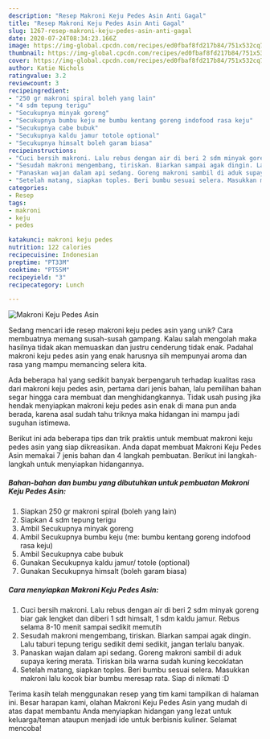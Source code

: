 ```yaml
---
description: "Resep Makroni Keju Pedes Asin Anti Gagal"
title: "Resep Makroni Keju Pedes Asin Anti Gagal"
slug: 1267-resep-makroni-keju-pedes-asin-anti-gagal
date: 2020-07-24T08:34:23.166Z
image: https://img-global.cpcdn.com/recipes/ed0fbaf8fd217b84/751x532cq70/makroni-keju-pedes-asin-foto-resep-utama.jpg
thumbnail: https://img-global.cpcdn.com/recipes/ed0fbaf8fd217b84/751x532cq70/makroni-keju-pedes-asin-foto-resep-utama.jpg
cover: https://img-global.cpcdn.com/recipes/ed0fbaf8fd217b84/751x532cq70/makroni-keju-pedes-asin-foto-resep-utama.jpg
author: Katie Nichols
ratingvalue: 3.2
reviewcount: 3
recipeingredient:
- "250 gr makroni spiral boleh yang lain"
- "4 sdm tepung terigu"
- "Secukupnya minyak goreng"
- "Secukupnya bumbu keju me bumbu kentang goreng indofood rasa keju"
- "Secukupnya cabe bubuk"
- "Secukupnya kaldu jamur totole optional"
- "Secukupnya himsalt boleh garam biasa"
recipeinstructions:
- "Cuci bersih makroni. Lalu rebus dengan air di beri 2 sdm minyak goreng biar gak lengket dan diberi 1 sdt himsalt, 1 sdm kaldu jamur. Rebus selama 8-10 menit sampai sedikit memutih"
- "Sesudah makroni mengembang, tiriskan. Biarkan sampai agak dingin. Lalu taburi tepung terigu sedikit demi sedikit, jangan terlalu banyak."
- "Panaskan wajan dalam api sedang. Goreng makroni sambil di aduk supaya kering merata. Tiriskan bila warna sudah kuning kecoklatan"
- "Setelah matang, siapkan toples. Beri bumbu sesuai selera. Masukkan makroni lalu kocok biar bumbu meresap rata. Siap di nikmati :D"
categories:
- Resep
tags:
- makroni
- keju
- pedes

katakunci: makroni keju pedes 
nutrition: 122 calories
recipecuisine: Indonesian
preptime: "PT33M"
cooktime: "PT55M"
recipeyield: "3"
recipecategory: Lunch

---
```



![Makroni Keju Pedes Asin](https://img-global.cpcdn.com/recipes/ed0fbaf8fd217b84/751x532cq70/makroni-keju-pedes-asin-foto-resep-utama.jpg)

Sedang mencari ide resep makroni keju pedes asin yang unik? Cara membuatnya memang susah-susah gampang. Kalau salah mengolah maka hasilnya tidak akan memuaskan dan justru cenderung tidak enak. Padahal makroni keju pedes asin yang enak harusnya sih mempunyai aroma dan rasa yang mampu memancing selera kita.



Ada beberapa hal yang sedikit banyak berpengaruh terhadap kualitas rasa dari makroni keju pedes asin, pertama dari jenis bahan, lalu pemilihan bahan segar hingga cara membuat dan menghidangkannya. Tidak usah pusing jika hendak menyiapkan makroni keju pedes asin enak di mana pun anda berada, karena asal sudah tahu triknya maka hidangan ini mampu jadi suguhan istimewa.


Berikut ini ada beberapa tips dan trik praktis untuk membuat makroni keju pedes asin yang siap dikreasikan. Anda dapat membuat Makroni Keju Pedes Asin memakai 7 jenis bahan dan 4 langkah pembuatan. Berikut ini langkah-langkah untuk menyiapkan hidangannya.

<!--inarticleads1-->

##### Bahan-bahan dan bumbu yang dibutuhkan untuk pembuatan Makroni Keju Pedes Asin:

1. Siapkan 250 gr makroni spiral (boleh yang lain)
1. Siapkan 4 sdm tepung terigu
1. Ambil Secukupnya minyak goreng
1. Ambil Secukupnya bumbu keju (me: bumbu kentang goreng indofood rasa keju)
1. Ambil Secukupnya cabe bubuk
1. Gunakan Secukupnya kaldu jamur/ totole (optional)
1. Gunakan Secukupnya himsalt (boleh garam biasa)




<!--inarticleads2-->

##### Cara menyiapkan Makroni Keju Pedes Asin:

1. Cuci bersih makroni. Lalu rebus dengan air di beri 2 sdm minyak goreng biar gak lengket dan diberi 1 sdt himsalt, 1 sdm kaldu jamur. Rebus selama 8-10 menit sampai sedikit memutih
1. Sesudah makroni mengembang, tiriskan. Biarkan sampai agak dingin. Lalu taburi tepung terigu sedikit demi sedikit, jangan terlalu banyak.
1. Panaskan wajan dalam api sedang. Goreng makroni sambil di aduk supaya kering merata. Tiriskan bila warna sudah kuning kecoklatan
1. Setelah matang, siapkan toples. Beri bumbu sesuai selera. Masukkan makroni lalu kocok biar bumbu meresap rata. Siap di nikmati :D




Terima kasih telah menggunakan resep yang tim kami tampilkan di halaman ini. Besar harapan kami, olahan Makroni Keju Pedes Asin yang mudah di atas dapat membantu Anda menyiapkan hidangan yang lezat untuk keluarga/teman ataupun menjadi ide untuk berbisnis kuliner. Selamat mencoba!
